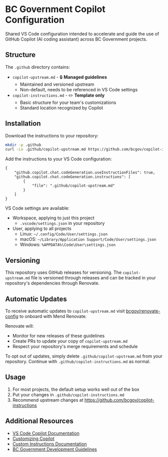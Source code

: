 # BC Government Copilot Configuration

Shared VS Code configuration intended to accelerate and guide the use of GitHub Copilot (AI coding assistant) across BC Government projects.

## Structure

The `.github` directory contains:
- `copilot-upstream.md` - 🔒 **Managed guidelines**
  - Maintained and versioned upstream
  - Non-default, needs to be referenced in VS Code settings
- `copilot-instructions.md` - ✏️ **Template only**
  - Basic structure for your team's customizations
  - Standard location recognized by Copilot

## Installation

Download the instructions to your repository:
```bash
mkdir -p .github
curl -Lo .github/copilot-upstream.md https://github.com/bcgov/copilot-instructions/releases/latest/download/copilot-upstream.md
```

Add the instructions to your VS Code configuration:
```jsonc
{
    "github.copilot.chat.codeGeneration.useInstructionFiles": true,
    "github.copilot.chat.codeGeneration.instructions": [
        {
            "file": ".github/copilot-upstream.md"
        }
    ]
}
```

VS Code settings are available:
- Workspace, applying to just this project
  - `.vscode/settings.json` in your repository
- User, applying to all projects
  - Linux: `~/.config/Code/User/settings.json`
  - macOS: `~/Library/Application Support/Code/User/settings.json`
  - Windows: `%APPDATA%\Code\User\settings.json`

## Versioning

This repository uses GitHub releases for versioning. The `copilot-upstream.md` file is versioned through releases and can be tracked in your repository's dependencies through Renovate.

## Automatic Updates

To receive automatic updates to `copilot-upstream.md` visit [bcgov/renovate-config](https://github.com/bcgov/renovate-config) to onboard with Mend Renovate.

Renovate will:
- Monitor for new releases of these guidelines
- Create PRs to update your copy of `copilot-upstream.md`
- Respect your repository's merge requirements and schedule

To opt out of updates, simply delete `.github/copilot-upstream.md` from your repository.  Continue with `.github/copilot-instructions.md` as normal.

## Usage

1. For most projects, the default setup works well out of the box
2. Put your changes in `.github/copilot-instructions.md`
3. Recommend upstream changes at https://github.com/bcgov/copilot-instructions

## Additional Resources

- [VS Code Copilot Documentation](https://code.visualstudio.com/docs/copilot/overview)
- [Customizing Copilot](https://code.visualstudio.com/docs/copilot/copilot-customization)
- [Custom Instructions Documentation](https://code.visualstudio.com/docs/copilot/copilot-customization)
- [BC Government Development Guidelines](https://github.com/bcgov/vscode-settings)
